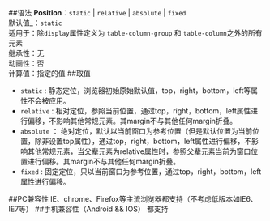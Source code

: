 ##语法
**Position**：`static` | `relative` | `absolute` | `fixed`</br>
默认值_：`static`</br>
适用于：除`display`属性定义为 `table-column-group` 和 `table-column`之外的所有元素</br>
继承性：无</br>
动画性：否</br>
计算值：指定的值
##取值
- `static` : 静态定位，浏览器初始原始默认值，top，right，bottom，left等属性不会被应用。
- `relative` : 相对定位，参照当前位置，通过top，right，bottom，left属性进行偏移，不影响其他常规元素。其margin不与其他任何margin折叠。
- `absolute` ： 绝对定位，默认以当前窗口为参考位置（但是默认位置为当前位置，除非设置top属性），通过top，right，bottom，left属性进行偏移，不影响其他常规元素，当父辈元素为relative属性时，参照父辈元素当前为窗口位置进行偏移。其margin不与其他任何margin折叠。
- `fixed` : 固定定位，只以当前窗口为参考位置，通过top，right，bottom，left属性进行偏移。

##PC兼容性
IE、chrome、Firefox等主流浏览器都支持（不考虑低版本如IE6、IE7等）
##手机兼容性（Android && IOS）
都支持
